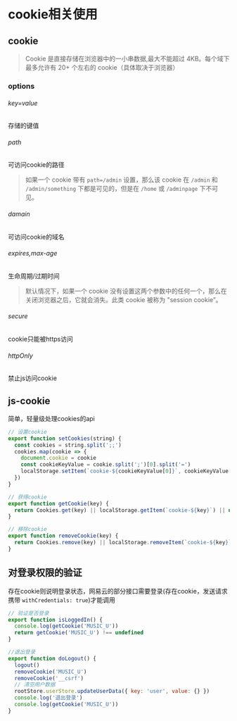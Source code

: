 # cookie相关使用

## cookie

> Cookie 是直接存储在浏览器中的一小串数据,最大不能超过 4KB。每个域下最多允许有 20+ 个左右的 cookie（具体取决于浏览器）

### options

###### key=value

存储的键值

###### path

可访问cookie的路径

> 如果一个 cookie 带有 `path=/admin` 设置，那么该 cookie 在 `/admin` 和 `/admin/something` 下都是可见的，但是在 `/home` 或 `/adminpage` 下不可见。

###### damain

可访问cookie的域名

###### expires,max-age

生命周期/过期时间

> 默认情况下，如果一个 cookie 没有设置这两个参数中的任何一个，那么在关闭浏览器之后，它就会消失。此类 cookie 被称为 "session cookie”。

###### secure

cookie只能被https访问

###### httpOnly

禁止js访问cookie

## js-cookie

简单，轻量级处理cookies的api

```js
// 设置cookie
export function setCookies(string) {
  const cookies = string.split(';;')
  cookies.map(cookie => {
    document.cookie = cookie
    const cookieKeyValue = cookie.split(';')[0].split('=')
    localStorage.setItem(`cookie-${cookieKeyValue[0]}`, cookieKeyValue[1])
  })
}

// 获得cookie
export function getCookie(key) {
  return Cookies.get(key) || localStorage.getItem(`cookie-${key}`) || undefined
}

// 移除cookie
export function removeCookie(key) {
  return Cookies.remove(key) || localStorage.removeItem(`cookie-${key}`)
}
```

## 对登录权限的验证

存在cookie则说明登录状态，网易云的部分接口需要登录(存在cookie，发送请求携带 `withCredentials: true`)才能调用

```js
// 验证是否登录
export function isLoggedIn() {
  console.log(getCookie('MUSIC_U'))
  return getCookie('MUSIC_U') !== undefined
}

//退出登录
export function doLogout() {
  logout()
  removeCookie('MUSIC_U')
  removeCookie('__csrf')
  // 清空用户数据
  rootStore.userStore.updateUserData({ key: 'user', value: {} })
  console.log('退出登录')
  console.log(getCookie('MUSIC_U'))
}
```

